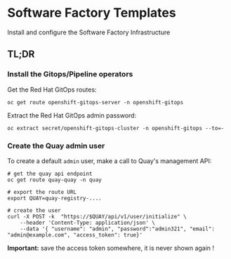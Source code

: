 # Software Factory Templates

Install and configure the Software Factory Infrastructure

## TL;DR

### Install the Gitops/Pipeline operators

Get the Red Hat GitOps routes:

```shell
oc get route openshift-gitops-server -n openshift-gitops
```

Extract the Red Hat GitOps admin password:

```shell
oc extract secret/openshift-gitops-cluster -n openshift-gitops --to=-
```


### Create the Quay admin user

To create a default `admin` user, make a call to Quay's management API:

```shell
# get the quay api endpoint
oc get route quay-quay -n quay
```

```shell
# export the route URL
export QUAY=quay-registry-.... 
```

```shell
# create the user
curl -X POST -k  "https://$QUAY/api/v1/user/initialize" \
    --header 'Content-Type: application/json' \
    --data '{ "username": "admin", "password":"admin321", "email": "admin@example.com", "access_token": true}'
```

**Important:** save the access token somewhere, it is never shown again !
